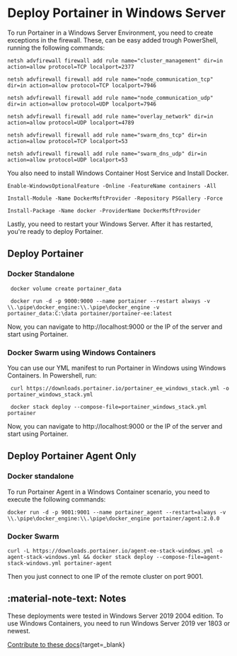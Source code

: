 # Deploy Portainer in Windows Server

To run Portainer in a Windows Server Environment, you need to create exceptions in the firewall. These, can be easy added trough PowerShell, running the following commands:

<pre><code>netsh advfirewall firewall add rule name="cluster_management" dir=in action=allow protocol=TCP localport=2377</code></pre>

<pre><code>netsh advfirewall firewall add rule name="node_communication_tcp" dir=in action=allow protocol=TCP localport=7946</code></pre>

<pre><code>netsh advfirewall firewall add rule name="node_communication_udp" dir=in action=allow protocol=UDP localport=7946</code></pre>

<pre><code>netsh advfirewall firewall add rule name="overlay_network" dir=in action=allow protocol=UDP localport=4789</code></pre>

<pre><code>netsh advfirewall firewall add rule name="swarm_dns_tcp" dir=in action=allow protocol=TCP localport=53</code></pre>

<pre><code>netsh advfirewall firewall add rule name="swarm_dns_udp" dir=in action=allow protocol=UDP localport=53</code></pre>

You also need to install Windows Container Host Service and Install Docker.

<pre><code>Enable-WindowsOptionalFeature -Online -FeatureName containers -All</code></pre>
<pre><code>Install-Module -Name DockerMsftProvider -Repository PSGallery -Force</code></pre>
<pre><code>Install-Package -Name docker -ProviderName DockerMsftProvider</code></pre>

Lastly, you need to restart your Windows Server. After it has restarted, you're ready to deploy Portainer.

## Deploy Portainer

### Docker Standalone

<pre><code> docker volume create portainer_data</code></pre>
<pre><code> docker run -d -p 9000:9000 --name portainer --restart always -v \\.\pipe\docker_engine:\\.\pipe\docker_engine -v portainer_data:C:\data portainer/portainer-ee:latest</code></pre>

Now, you can navigate to http://localhost:9000 or the IP of the server and start using Portainer.

### Docker Swarm using Windows Containers

You can use our YML manifest to run Portainer in Windows using Windows Containers. In Powershell, run:

<pre><code> curl https://downloads.portainer.io/portainer_ee_windows_stack.yml -o portainer_windows_stack.yml</code></pre>
<pre><code> docker stack deploy --compose-file=portainer_windows_stack.yml portainer</code></pre>

Now, you can navigate to http://localhost:9000 or the IP of the server and start using Portainer.

## Deploy Portainer Agent Only

### Docker standalone

To run Portainer Agent in a Windows Container scenario, you need to execute the following commands:

<pre><code>docker run -d -p 9001:9001 --name portainer_agent --restart=always -v \\.\pipe\docker_engine:\\.\pipe\docker_engine portainer/agent:2.0.0</code></pre>

### Docker Swarm

```curl -L https://downloads.portainer.io/agent-ee-stack-windows.yml -o agent-stack-windows.yml && docker stack deploy --compose-file=agent-stack-windows.yml portainer-agent```

Then you just connect to one IP of the remote cluster on port 9001.

## :material-note-text: Notes

These deployments were tested in Windows Server 2019 2004 edition. To use Windows Containers, you need to run Windows Server 2019 ver 1803 or newest.

[Contribute to these docs](https://github.com/portainer/portainer-docs/blob/master/contributing.md){target=_blank}
